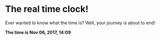 # The real time clock!

Ever wanted to know what the time is? Well, your journey is about to end!

**The time is Nov 06, 2017, 14:09**